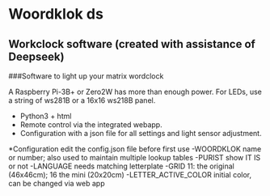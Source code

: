 # Woordklok ds
## Workclock software (created with assistance of Deepseek)
###Software to light up your matrix wordclock

A Raspberry Pi-3B+ or Zero2W has more than enough power.
For LEDs, use a string of ws281B or a 16x16 ws218B panel.

- Python3 + html
- Remote control via the integrated webapp.
- Configuration with a json file for all settings and light sensor adjustment.

*Configuration
edit the config.json file before first use
-WOORDKLOK              name or number; also used to maintain multiple lookup tables
-PURIST                 show IT IS or not
-LANGUAGE               needs matching letterplate
-GRID                   11: the original (46x46cm); 16 the mini (20x20cm)
-LETTER_ACTIVE_COLOR    initial color, can be changed via web app


